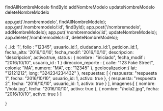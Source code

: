  findAllNombreModelo
 findById
 addNombreModelo
 updateNombreModelo
 deleteNombreModelo



app.get('/nombremodelo', findAllNombreModelo);
app.get('/nombremodelo/:id', findById);
app.post('/nombremodelo', addNombreModelo);
app.put('/nombremodelo/:id', updateNombreModelo);
app.delete('/nombremodelo/:id', deleteNombreModelo);


{
  _id: '1',
  folio : "12345",
  usuario_id:1,
  ciudadano_id:1,
  peticion_id:1,
  fecha_alta: '2016/10/10',
  fecha_modif: '2016/10/10',
  descripcion: 'descripcion',
  activo:true,
  status : {
    nombre : "iniciado",
    fecha_modif : "2016/10/10",
    usuario_id : 1
  }
  direccion_reporte :  {
              calle: "123 Fake Street",
              colonia: "MA",
              numero: "MA",
              cp: "12345"
            },
  geolocalizacion:{
              lat: "12121212",
              long: "324234234432"
  },
  respuestas: [
               {
                 respuesta: "respuesta 1",
                 fecha: "2016/10/10",
                 usuario_id: 1,
                 activo: true
               },
               {
                 respuesta: "respuesta 2",
                 fecha: "2016/10/10",
                 usuario_id: 1,
                 activo: true
               }
             ],
  imagenes:[
              {
                nombre: "/hola.jpg",
                fecha: "2016/10/10",
                activo: true
              },
              {
                nombre: "/hola2.jpg",
                fecha: "2016/10/10",
                activo: true
              }
              ]

}
